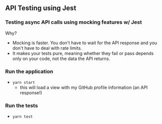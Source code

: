 ## API Testing using Jest

### Testing async API calls using mocking features w/ Jest

Why?

- Mocking is faster. You don't have to wait for the API response and you don't have to deal with rate limits.
- It makes your tests pure, meaning whether they fail or pass depends only on your code, not the data the API returns.

### Run the application

- `yarn start`
  - this will load a view with my GitHub profile information (an API response!)

### Run the tests

- `yarn test`
